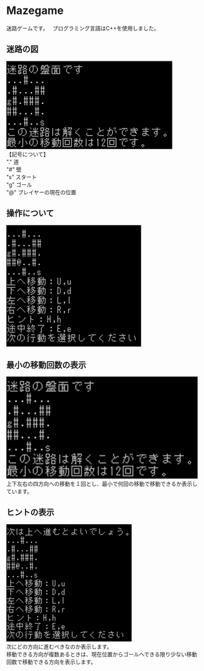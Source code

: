  # Mazegame  
  
迷路ゲームです。  
プログラミング言語はC++を使用しました。  
  
## 迷路の図
![p1](https://github.com/ky-code/Mazegame/blob/master/picture/p1.png)  
【記号について】  
"." 道  
"#" 壁  
"s" スタート  
"g" ゴール  
"@" プレイヤーの現在の位置  

## 操作について
![p2](https://github.com/ky-code/Mazegame/blob/master/picture/p2.png)  
  
## 最小の移動回数の表示
![p3](https://github.com/ky-code/Mazegame/blob/master/picture/p3.png)  
上下左右の四方向への移動を１回とし、最小で何回の移動で移動できるか表示しています。  

## ヒントの表示
![p4](https://github.com/ky-code/Mazegame/blob/master/picture/p4.png)  
次にどの方向に進むべきなのか表示します。  
移動できる方向が複数あるときは、現在位置からゴールへできる限り少ない移動回数で移動できる方向を表示します。  
